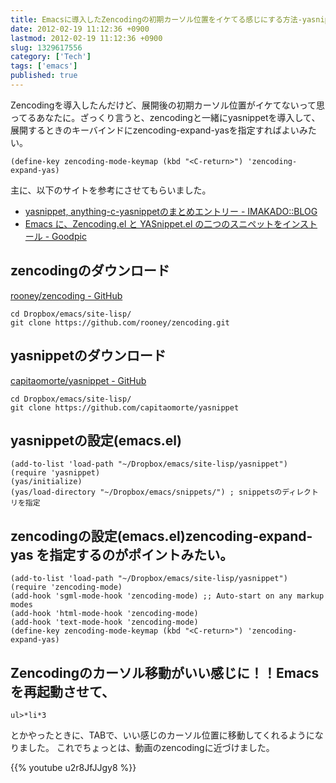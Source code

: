 ```yaml
---
title: Emacsに導入したZencodingの初期カーソル位置をイケてる感じにする方法-yasnippetとzencoding-
date: 2012-02-19 11:12:36 +0900
lastmod: 2012-02-19 11:12:36 +0900
slug: 1329617556
category: ['Tech']
tags: ['emacs']
published: true
---
```


Zencodingを導入したんだけど、展開後の初期カーソル位置がイケてないって思ってるあなたに。ざっくり言うと、zencodingと一緒にyasnippetを導入して、展開するときのキーバインドにzencoding-expand-yasを指定すればよいみたい。

```
(define-key zencoding-mode-keymap (kbd "<C-return>") 'zencoding-expand-yas)
```


主に、以下のサイトを参考にさせてもらいました。

- [yasnippet, anything\-c\-yasnippetのまとめエントリー \- IMAKADO::BLOG](http://d.hatena.ne.jp/IMAKADO/20080401/1206715770)
- [Emacs に、Zencoding\.el と YASnippet\.el の二つのスニペットをインストール \- Goodpic](https://www.goodpic.com/mt/archives2/2010/02/emacs_zencoding.html)


## zencodingのダウンロード

<a href="https://github.com/rooney/zencoding">rooney/zencoding - GitHub</a>

```
cd Dropbox/emacs/site-lisp/
git clone https://github.com/rooney/zencoding.git
```

## yasnippetのダウンロード

<a href="https://github.com/capitaomorte/yasnippet">capitaomorte/yasnippet - GitHub</a>

```
cd Dropbox/emacs/site-lisp/
git clone https://github.com/capitaomorte/yasnippet
```


## yasnippetの設定(emacs.el)

```
(add-to-list 'load-path "~/Dropbox/emacs/site-lisp/yasnippet")
(require 'yasnippet)
(yas/initialize)
(yas/load-directory "~/Dropbox/emacs/snippets/") ; snippetsのディレクトリを指定
```

## zencodingの設定(emacs.el)zencoding-expand-yas を指定するのがポイントみたい。

```
(add-to-list 'load-path "~/Dropbox/emacs/site-lisp/yasnippet")
(require 'zencoding-mode)
(add-hook 'sgml-mode-hook 'zencoding-mode) ;; Auto-start on any markup modes
(add-hook 'html-mode-hook 'zencoding-mode)
(add-hook 'text-mode-hook 'zencoding-mode)
(define-key zencoding-mode-keymap (kbd "<C-return>") 'zencoding-expand-yas)
```


## Zencodingのカーソル移動がいい感じに！！Emacsを再起動させて、

```
ul>*li*3
```

とかやったときに、TABで、いい感じのカーソル位置に移動してくれるようになりました。
これでちょっとは、動画のzencodingに近づけました。

{{% youtube u2r8JfJJgy8 %}}
